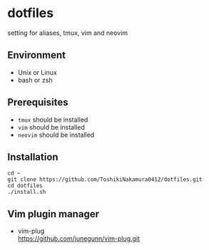# dotfiles
setting for aliases, tmux, vim and neovim
## Environment
- Unix or Linux
- bash or zsh
## Prerequisites
- `tmux` should be installed
- `vim` should be installed
- `neovim` should be installed
## Installation
```
cd ~
git clone https://github.com/ToshikiNakamura0412/dotfiles.git
cd dotfiles
./install.sh
```
## Vim plugin manager
- vim-plug<br>
https://github.com/junegunn/vim-plug.git
